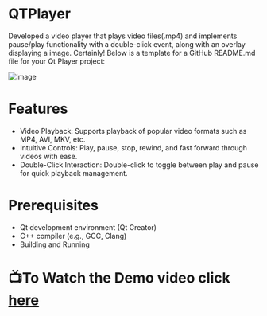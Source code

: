 # QTPlayer
Developed a video player that plays video files(.mp4) and implements pause/play functionality with a double-click event, along with an overlay displaying a image.
Certainly! Below is a template for a GitHub README.md file for your Qt Player project:


![image](https://github.com/ShrutiDagar/QTPlayer/assets/98103256/d052d55e-af05-414e-ae07-1969e34a5d0b)


# Features
- Video Playback: Supports playback of popular video formats such as MP4, AVI, MKV, etc.
- Intuitive Controls: Play, pause, stop, rewind, and fast forward through videos with ease.
- Double-Click Interaction: Double-click to toggle between play and pause for quick playback management.

# Prerequisites
- Qt development environment (Qt Creator)
- C++ compiler (e.g., GCC, Clang)
- Building and Running




# 📺To Watch the Demo video click [here](https://drive.google.com/file/d/1BANYRhKBPbI_p54yVs0prTuU4tr2HHrk/view?usp=sharing)





